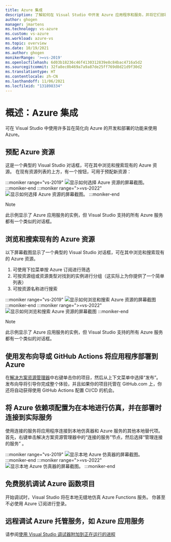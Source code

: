 ```yaml
---
title: Azure 集成
description: 了解如何在 Visual Studio 中开发 Azure 应用程序和服务，并将它们部署到云。
author: ghogen
manager: jmartens
ms.technology: vs-azure
ms.custom: vs-azure
ms.workload: azure-vs
ms.topic: overview
ms.date: 10/19/2021
ms.author: ghogen
monikerRange: '>=vs-2019'
ms.openlocfilehash: 6d03b18236c46f4130312839e8c84bac4716a5d2
ms.sourcegitcommit: 32fa8ec0b469a7a9a87de25ff769d8d21d9f30d2
ms.translationtype: HT
ms.contentlocale: zh-CN
ms.lasthandoff: 11/06/2021
ms.locfileid: "131898334"
---
```

# <a name="overview-azure-integration"></a>概述：Azure 集成

可在 Visual Studio 中使用许多旨在简化向 Azure 的开发和部署的功能来使用 Azure。

## <a name="provision-azure-resources"></a>预配 Azure 资源

这是一个典型的 Visual Studio 对话框，可在其中浏览和搜索现有的 Azure 资源。 在现有资源列表的上方，有一个按钮，可用于预配新资源：

:::moniker range="vs-2019"
![显示如何选择 Azure 资源的屏幕截图。](./media/select-azure-resource.png)
:::moniker-end
:::moniker range=">=vs-2022"
![显示如何选择 Azure 资源的屏幕截图。](./media/vs-2022/select-azure-resource.png)
:::moniker-end

> [!NOTE]
> 此示例显示了 Azure 应用服务的实例，但 Visual Studio 支持的所有 Azure 服务都有一个类似的对话框。

## <a name="browse-and-search-existing-azure-resources"></a>浏览和搜索现有的 Azure 资源

以下屏幕截图显示了一个典型的 Visual Studio 对话框，可在其中浏览和搜索现有的 Azure 资源。

1. 可使用下拉菜单按 Azure 订阅进行筛选
2. 可按资源组或资源类型对找到的实例进行分组（这实际上为你提供了一个简单列表）
3. 可按资源名称进行搜索

:::moniker range="vs-2019"
![显示如何浏览和搜索 Azure 资源的屏幕截图](./media/browse-search-azure-resource.png)
:::moniker-end
:::moniker range=">=vs-2022"
![显示如何浏览和搜索 Azure 资源的屏幕截图](./media/vs-2022/browse-search-azure-resource.png)
:::moniker-end

> [!NOTE]
> 此示例显示了 Azure 应用服务的实例，但 Visual Studio 支持的所有 Azure 服务都有一个类似的对话框。

## <a name="deploy-an-application-to-azure-using-publish-or-github-actions"></a>使用发布向导或 GitHub Actions 将应用程序部署到 Azure

在[解决方案资源管理器](../ide/use-solution-explorer.md)中右键单击你的项目，然后从上下文菜单中选择“发布”。 发布向导将引导你完成整个体验，并且如果你的项目托管在 GitHub.com 上，你还将自动获得使用 GitHub Actions 配置 CI/CD 的机会。

## <a name="configure-azure-dependencies-to-be-emulated-locally-and-connect-to-real-services-at-deployment-time"></a>将 Azure 依赖项配置为在本地进行仿真，并在部署时连接到实际服务

使用连接的服务将应用程序连接到本地仿真器和 Azure 服务的其他本地替代项。 首先，右键单击解决方案资源管理器中的“连接的服务”节点，然后选择“管理连接的服务” 。

:::moniker range="vs-2019"
![显示本地 Azure 仿真器的屏幕截图。](./media/local-azure-emulators.png)
:::moniker-end
:::moniker range=">=vs-2022"
![显示本地 Azure 仿真器的屏幕截图。](./media/vs-2022/local-azure-emulators.png)
:::moniker-end

## <a name="debug-azure-function-projects-offline-without-cost"></a>免费脱机调试 Azure 函数项目

开始调试时，Visual Studio 将在本地无缝地仿真 Azure Functions 服务。 你甚至不必使用 Azure 订阅进行登录。

## <a name="remote-debug-azure-hosting-services-like-azure-app-service"></a>远程调试 Azure 托管服务，如 Azure 应用服务

请参阅[使用 Visual Studio 调试器附加到正在运行的进程](../debugger/attach-to-running-processes-with-the-visual-studio-debugger.md#attach-to-a-net-core-process-running-on-azure-app-service-windows)
